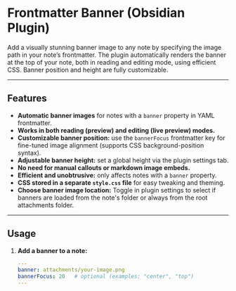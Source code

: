 # Frontmatter Banner (Obsidian Plugin)

Add a visually stunning banner image to any note by specifying the image path in your note’s frontmatter. The plugin automatically renders the banner at the top of your note, both in reading and editing mode, using efficient CSS. Banner position and height are fully customizable.

---

## Features

- **Automatic banner images** for notes with a `banner` property in YAML frontmatter.
- **Works in both reading (preview) and editing (live preview) modes.**
- **Customizable banner position:** use the `bannerFocus` frontmatter key for fine-tuned image alignment (supports CSS background-position syntax).
- **Adjustable banner height:** set a global height via the plugin settings tab.
- **No need for manual callouts or markdown image embeds.**
- **Efficient and unobtrusive:** only affects notes with a `banner` property.
- **CSS stored in a separate `style.css` file** for easy tweaking and theming.
- **Choose banner image location:** Toggle in plugin settings to select if banners are loaded from the note's folder or always from the root attachments folder.

---

## Usage

1. **Add a banner to a note:**
   ```yaml
   ---
   banner: attachments/your-image.png
   bannerFocus: 20   # optional (examples: "center", "top")
   ---
